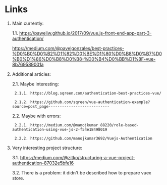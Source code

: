 # Links

1. Main currently:

    1.1. https://paweljw.github.io/2017/09/vue.js-front-end-app-part-3-authentication/ 
    
    https://medium.com/@pavelgonzales/best-practices-%D0%B0%D0%B2%D1%82%D0%BE%D1%80%D0%B8%D0%B7%D0%B0%D1%86%D0%B8%D0%B8-%D0%B4%D0%BB%D1%8F-vue-8b769589001a

2. Additional articles:

    2.1. Maybe interesting: 
    
        2.1.1. https://blog.sqreen.com/authentication-best-practices-vue/
    
        2.1.2. https://github.com/sqreen/vue-authentication-example?source=post_page---------------------------

    2.2. Maybe with errors:
    
        2.2.1. https://medium.com/@manojkumar_88220/role-based-authentication-using-vue-js-2-f54e18498019

        2.2.2. https://github.com/manojkumar3692/Vuejs-Authentication
        
3. Very interesting project structure:

    3.1. https://medium.com/@zitko/structuring-a-vue-project-authentication-87032e5bfe16

    3.2. There is a problem: it didn't be described how to prepare vuex store.
 
